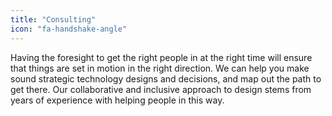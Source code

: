 ```yaml
---
title: "Consulting"
icon: "fa-handshake-angle"
---
```


Having the foresight to get the right people in at the right time will ensure that things are set in motion in the right direction. We can help you make sound strategic technology designs and decisions, and map out the path to get there. Our collaborative and inclusive approach to design stems from years of experience with helping people in this way.
